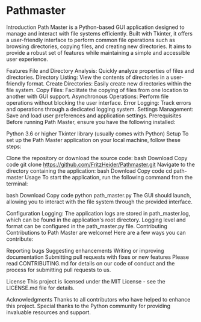 # Pathmaster

Introduction
Path Master is a Python-based GUI application designed to manage and interact with file systems efficiently. Built with Tkinter, it offers a user-friendly interface to perform common file operations such as browsing directories, copying files, and creating new directories. It aims to provide a robust set of features while maintaining a simple and accessible user experience.

Features
File and Directory Analysis: Quickly analyze properties of files and directories.
Directory Listing: View the contents of directories in a user-friendly format.
Create Directories: Easily create new directories within the file system.
Copy Files: Facilitate the copying of files from one location to another with GUI support.
Asynchronous Operations: Perform file operations without blocking the user interface.
Error Logging: Track errors and operations through a dedicated logging system.
Settings Management: Save and load user preferences and application settings.
Prerequisites
Before running Path Master, ensure you have the following installed:

Python 3.6 or higher
Tkinter library (usually comes with Python)
Setup
To set up the Path Master application on your local machine, follow these steps:

Clone the repository or download the source code:
bash
Download
Copy code
git clone https://github.com/FritzHeider/Pathmaster.git
Navigate to the directory containing the application:
bash
Download
Copy code
cd path-master
Usage
To start the application, run the following command from the terminal:

bash
Download
Copy code
python path_master.py
The GUI should launch, allowing you to interact with the file system through the provided interface.

Configuration
Logging: The application logs are stored in path_master.log, which can be found in the application's root directory. Logging level and format can be configured in the path_master.py file.
Contributing
Contributions to Path Master are welcome! Here are a few ways you can contribute:

Reporting bugs
Suggesting enhancements
Writing or improving documentation
Submitting pull requests with fixes or new features
Please read CONTRIBUTING.md for details on our code of conduct and the process for submitting pull requests to us.

License
This project is licensed under the MIT License - see the LICENSE.md file for details.

Acknowledgments
Thanks to all contributors who have helped to enhance this project.
Special thanks to the Python community for providing invaluable resources and support.

